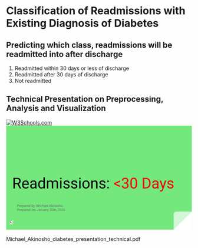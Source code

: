 # Classification of Readmissions with Existing Diagnosis of Diabetes
 <h2>Predicting which class, readmissions will be readmitted into after discharge</h2>
 <ol>
  <li>Readmitted within 30 days or less of discharge</li>
  <li>Readmitted after 30 days of discharge</li>
  <li>Not readmitted</li>
 </ol>
 
 <h2>Technical Presentation on Preprocessing, Analysis and Visualization</h2>
 <a href="https://www.w3schools.com">
<img src="w3html.gif" alt="W3Schools.com" width="100" height="132">
</a>
 <a href="/Michael_Akinosho_diabetes_presentation_technical.pdf"><img src="/Presentation Slides Diabetes Readmission - Non-Technical.jpg" alt="First Order" width="min-content" height="min-content"/></a>
 
Michael_Akinosho_diabetes_presentation_technical.pdf
